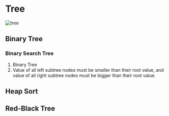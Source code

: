 # Tree
![tree](https://github.com/reruo321/CPP-Self-Study/assets/48712088/65727cef-1156-4684-9482-43080d3067e8)

## Binary Tree
### Binary Search Tree
1. Binary Tree
2. Value of all left subtree nodes must be smaller than their root value, and value of all right subtree nodes must be bigger than their root value.
## Heap Sort
## Red-Black Tree
